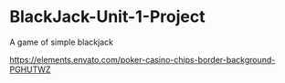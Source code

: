 # BlackJack-Unit-1-Project
A game of simple blackjack

https://elements.envato.com/poker-casino-chips-border-background-PGHUTWZ

